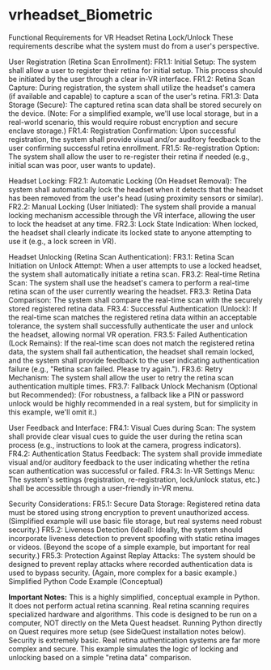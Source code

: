 # vrheadset_Biometric
Functional Requirements for VR Headset Retina Lock/Unlock
These requirements describe what the system must do from a user's perspective.

User Registration (Retina Scan Enrollment):
FR1.1: Initial Setup: The system shall allow a user to register their retina for initial setup. This process should be initiated by the user through a clear in-VR interface.
FR1.2: Retina Scan Capture: During registration, the system shall utilize the headset's camera (if available and capable) to capture a scan of the user's retina.
FR1.3: Data Storage (Secure): The captured retina scan data shall be stored securely on the device. (Note: For a simplified example, we'll use local storage, but in a real-world scenario, this would require robust encryption and secure enclave storage.)
FR1.4: Registration Confirmation: Upon successful registration, the system shall provide visual and/or auditory feedback to the user confirming successful retina enrollment.
FR1.5: Re-registration Option: The system shall allow the user to re-register their retina if needed (e.g., initial scan was poor, user wants to update).

Headset Locking:
FR2.1: Automatic Locking (On Headset Removal): The system shall automatically lock the headset when it detects that the headset has been removed from the user's head (using proximity sensors or similar).
FR2.2: Manual Locking (User Initiated): The system shall provide a manual locking mechanism accessible through the VR interface, allowing the user to lock the headset at any time.
FR2.3: Lock State Indication: When locked, the headset shall clearly indicate its locked state to anyone attempting to use it (e.g., a lock screen in VR).

Headset Unlocking (Retina Scan Authentication):
FR3.1: Retina Scan Initiation on Unlock Attempt: When a user attempts to use a locked headset, the system shall automatically initiate a retina scan.
FR3.2: Real-time Retina Scan: The system shall use the headset's camera to perform a real-time retina scan of the user currently wearing the headset.
FR3.3: Retina Data Comparison: The system shall compare the real-time scan with the securely stored registered retina data.
FR3.4: Successful Authentication (Unlock): If the real-time scan matches the registered retina data within an acceptable tolerance, the system shall successfully authenticate the user and unlock the headset, allowing normal VR operation.
FR3.5: Failed Authentication (Lock Remains): If the real-time scan does not match the registered retina data, the system shall fail authentication, the headset shall remain locked, and the system shall provide feedback to the user indicating authentication failure (e.g., "Retina scan failed. Please try again.").
FR3.6: Retry Mechanism: The system shall allow the user to retry the retina scan authentication multiple times.
FR3.7: Fallback Unlock Mechanism (Optional but Recommended): (For robustness, a fallback like a PIN or password unlock would be highly recommended in a real system, but for simplicity in this example, we'll omit it.)

User Feedback and Interface:
FR4.1: Visual Cues during Scan: The system shall provide clear visual cues to guide the user during the retina scan process (e.g., instructions to look at the camera, progress indicators).
FR4.2: Authentication Status Feedback: The system shall provide immediate visual and/or auditory feedback to the user indicating whether the retina scan authentication was successful or failed.
FR4.3: In-VR Settings Menu: The system's settings (registration, re-registration, lock/unlock status, etc.) shall be accessible through a user-friendly in-VR menu.

Security Considerations:
FR5.1: Secure Data Storage: Registered retina data must be stored using strong encryption to prevent unauthorized access. (Simplified example will use basic file storage, but real systems need robust security.)
FR5.2: Liveness Detection (Ideal): Ideally, the system should incorporate liveness detection to prevent spoofing with static retina images or videos. (Beyond the scope of a simple example, but important for real security.)
FR5.3: Protection Against Replay Attacks: The system should be designed to prevent replay attacks where recorded authentication data is used to bypass security. (Again, more complex for a basic example.)
Simplified Python Code Example (Conceptual)

**Important Notes:**
This is a highly simplified, conceptual example in Python. It does not perform actual retina scanning. Real retina scanning requires specialized hardware and algorithms.
This code is designed to be run on a computer, NOT directly on the Meta Quest headset. Running Python directly on Quest requires more setup (see SideQuest installation notes below).
Security is extremely basic. Real retina authentication systems are far more complex and secure.
This example simulates the logic of locking and unlocking based on a simple "retina data" comparison.
